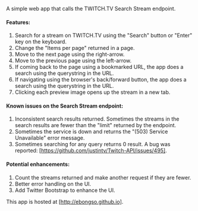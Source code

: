 A simple web app that calls the TWITCH.TV Search Stream endpoint.

#### Features:

1. Search for a stream on TWITCH.TV using the "Search" button or "Enter" key on the keyboard.
2. Change the "Items per page" returned in a page.
3. Move to the next page using the right-arrow.
4. Move to the previous page using the left-arrow.
5. If coming back to the page using a bookmarked URL, the app does a search using the querystring in the URL.
6. If navigating using the browser's back/forward button, the app does a search using the querystring in the URL.
7. Clicking each preview image opens up the stream in a new tab.

#### Known issues on the Search Stream endpoint:

1. Inconsistent search results returned. Sometimes the streams in the search results are fewer than the "limit" returned by the endpoint.
2. Sometimes the service is down and returns the "(503) Service Unavailable" error message.
3. Sometimes searching for any query returns 0 result. A bug was reported: [https://github.com/justintv/Twitch-API/issues/495].

#### Potential enhancements:

1. Count the streams returned and make another request if they are fewer.
2. Better error handling on the UI.
3. Add Twitter Bootstrap to enhance the UI. 

This app is hosted at [http://ebongso.github.io].

[http://ebongso.github.io]:http://ebongso.github.io
[https://github.com/justintv/Twitch-API/issues/495]:https://github.com/justintv/Twitch-API/issues/495